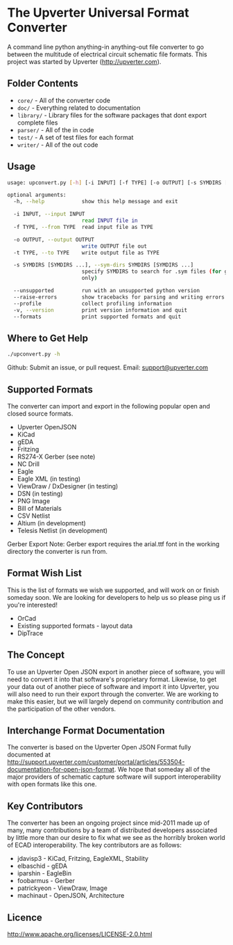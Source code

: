 The Upverter Universal Format Converter
=======================================
A command line python anything-in anything-out file converter to go between the multitude of electrical circuit schematic file formats. This project was started by Upverter (http://upverter.com).


Folder Contents
---------------

* `core/` - All of the converter code
* `doc/` - Everything related to documentation
* `library/` - Library files for the software packages that dont export complete files
* `parser/` - All of the in code
* `test/` - A set of test files for each format
* `writer/` - All of the out code


Usage
---------------

```bash
usage: upconvert.py [-h] [-i INPUT] [-f TYPE] [-o OUTPUT] [-s SYMDIRS [SYMDIRS ...]] [-t TYPE]

optional arguments:
  -h, --help            show this help message and exit

  -i INPUT, --input INPUT
                        read INPUT file in
  -f TYPE, --from TYPE  read input file as TYPE

  -o OUTPUT, --output OUTPUT
                        write OUTPUT file out
  -t TYPE, --to TYPE    write output file as TYPE

  -s SYMDIRS [SYMDIRS ...], --sym-dirs SYMDIRS [SYMDIRS ...]
                        specify SYMDIRS to search for .sym files (for gEDA
                        only)

  --unsupported         run with an unsupported python version
  --raise-errors        show tracebacks for parsing and writing errors
  --profile             collect profiling information
  -v, --version         print version information and quit
  --formats             print supported formats and quit
```


Where to Get Help
---------------

```bash
./upconvert.py -h
```

  Github: Submit an issue, or pull request.
  Email: support@upverter.com


Supported Formats
---------------

  The converter can import and export in the following popular open and closed source formats.

* Upverter OpenJSON
* KiCad
* gEDA
* Fritzing
* RS274-X Gerber (see note)
* NC Drill
* Eagle
* Eagle XML             (in testing)
* ViewDraw / DxDesigner (in testing)
* DSN                   (in testing)
* PNG Image
* Bill of Materials
* CSV Netlist
* Altium                (in development)
* Telesis Netlist       (in development)

Gerber Export Note:
Gerber export requires the arial.ttf font in the working directory the converter is run from.

Format Wish List
---------------

  This is the list of formats we wish we supported, and will work on or finish someday soon. We are looking for developers to help us so please ping us if you're interested!

* OrCad
* Existing supported formats - layout data
* DipTrace


The Concept
---------------

  To use an Upverter Open JSON export in another piece of software, you will need to convert it into that software's proprietary format. Likewise, to get your data out of another piece of software and import it into Upverter, you will also need to run their export through the converter. We are working to make this easier, but we will largely depend on community contribution and the participation of the other vendors.


Interchange Format Documentation
---------------

  The converter is based on the Upverter Open JSON Format fully documented at http://support.upverter.com/customer/portal/articles/553504-documentation-for-open-json-format. We hope that someday all of the major providers of schematic capture software will support interoperability with open formats like this one.


Key Contributors
---------------

  The converter has been an ongoing project since mid-2011 made up of many, many contributions by a team of distributed developers associated by little more than our desire to fix what we see as the horribly broken world of ECAD interoperability. The key contributors are as follows:

* jdavisp3    -  KiCad, Fritzing, EagleXML, Stability
* elbaschid   -  gEDA
* iparshin    -  EagleBin
* foobarmus   -  Gerber
* patrickyeon -  ViewDraw, Image
* machinaut   -  OpenJSON, Architecture


Licence
---------------

  http://www.apache.org/licenses/LICENSE-2.0.html
